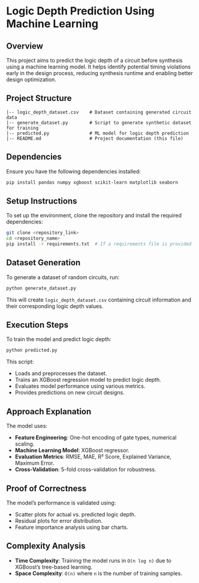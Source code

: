 # Logic Depth Prediction Using Machine Learning

## Overview

This project aims to predict the logic depth of a circuit before synthesis using a machine learning model. It helps identify potential timing violations early in the design process, reducing synthesis runtime and enabling better design optimization.

## Project Structure

```
|-- logic_depth_dataset.csv    # Dataset containing generated circuit data
|-- generate_dataset.py        # Script to generate synthetic dataset for training
|-- predicted.py               # ML model for logic depth prediction
|-- README.md                  # Project documentation (this file)
```

## Dependencies

Ensure you have the following dependencies installed:

```bash
pip install pandas numpy xgboost scikit-learn matplotlib seaborn
```

## Setup Instructions

To set up the environment, clone the repository and install the required dependencies:

```bash
git clone <repository_link>
cd <repository_name>
pip install -r requirements.txt  # If a requirements file is provided
```

## Dataset Generation

To generate a dataset of random circuits, run:

```bash
python generate_dataset.py
```

This will create `logic_depth_dataset.csv` containing circuit information and their corresponding logic depth values.

## Execution Steps

To train the model and predict logic depth:

```bash
python predicted.py
```

This script:

- Loads and preprocesses the dataset.
- Trains an XGBoost regression model to predict logic depth.
- Evaluates model performance using various metrics.
- Provides predictions on new circuit designs.

## Approach Explanation

The model uses:

- **Feature Engineering**: One-hot encoding of gate types, numerical scaling.
- **Machine Learning Model**: XGBoost regressor.
- **Evaluation Metrics**: RMSE, MAE, R² Score, Explained Variance, Maximum Error.
- **Cross-Validation**: 5-fold cross-validation for robustness.

## Proof of Correctness

The model’s performance is validated using:

- Scatter plots for actual vs. predicted logic depth.
- Residual plots for error distribution.
- Feature importance analysis using bar charts.

## Complexity Analysis

- **Time Complexity**: Training the model runs in `O(n log n)` due to XGBoost’s tree-based learning.
- **Space Complexity**: `O(n)` where `n` is the number of training samples.


